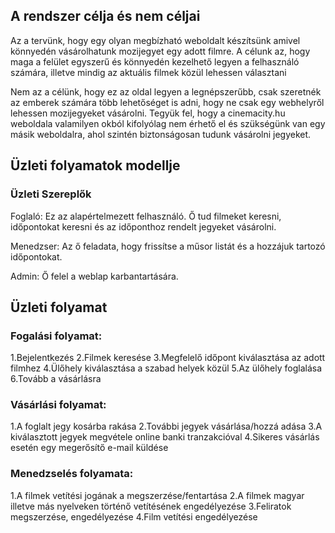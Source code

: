 ## **A rendszer célja és nem céljai**

Az a tervünk, hogy egy olyan megbízható weboldalt készítsünk amivel könnyedén vásárolhatunk mozijegyet egy adott filmre. A célunk az, hogy maga a felület egyszerű és könnyedén kezelhető legyen a felhasználó számára, illetve mindig az aktuális filmek közül lehessen választani

Nem az a célünk, hogy ez az oldal legyen a legnépszerűbb, csak szeretnék az emberek számára több lehetőséget is adni, hogy ne csak egy webhelyről lehessen mozijegyeket vásárolni. Tegyük fel, hogy a cinemacity.hu weboldala valamilyen okból kifolyólag nem érhető el és szükségünk van egy másik weboldalra, ahol szintén biztonságosan tudunk vásárolni jegyeket. 

## **Üzleti folyamatok modellje**
### Üzleti Szereplők
Foglaló: Ez az alapértelmezett felhasználó. Ő tud filmeket keresni, időpontokat keresni és az időponthoz rendelt jegyeket vásárolni.

Menedzser: Az ő feladata, hogy frissítse a műsor listát és a hozzájuk tartozó időpontokat.

Admin: Ő felel a weblap karbantartására.

## **Üzleti folyamat**
### Fogalási folyamat:
1.Bejelentkezés
2.Filmek keresése
3.Megfelelő időpont kiválasztása az adott filmhez
4.Ülőhely kiválasztása a szabad helyek közül
5.Az ülőhely foglalása
6.Tovább a vásárlásra

### Vásárlási folyamat:
1.A foglalt jegy kosárba rakása
2.További jegyek vásárlása/hozzá adása
3.A kiválasztott jegyek megvétele online banki tranzakcióval
4.Sikeres vásárlás esetén egy megerősítő e-mail küldése
  
### Menedzselés folyamata:
1.A filmek vetítési jogának a megszerzése/fentartása
2.A filmek magyar illetve más nyelveken történő vetítésének engedélyezése
3.Feliratok megszerzése, engedélyezése
4.Film vetítési engedélyezése


  

